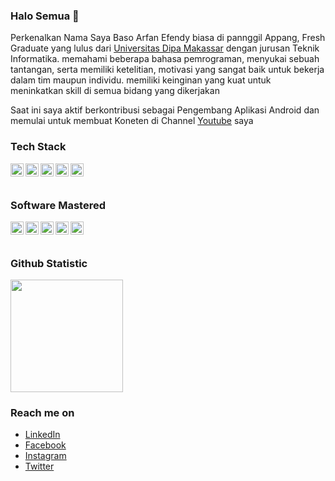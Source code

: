 ### Halo Semua 👋
   Perkenalkan Nama Saya Baso Arfan Efendy biasa di pannggil Appang, Fresh Graduate yang lulus dari <a href="https://undipa.ac.id/">Universitas Dipa Makassar</a> dengan jurusan Teknik Informatika. memahami beberapa bahasa pemrograman, menyukai sebuah tantangan, serta memiliki  ketelitian, motivasi yang sangat baik  untuk  bekerja dalam tim maupun individu. memiliki keinginan yang kuat untuk meninkatkan skill di semua bidang yang dikerjakan

   Saat ini saya aktif berkontribusi sebagai Pengembang Aplikasi Android dan memulai untuk membuat Koneten di Channel <a href="https://www.youtube.com/channel/UCfo6aa58rxDGz2eU2cZT1Lw">Youtube</a> saya 

### Tech Stack
  <a href="#"><img align="left" alt="JavaScript" title="JavaScript" width="21px" src="https://upload.wikimedia.org/wikipedia/commons/9/99/Unofficial_JavaScript_logo_2.svg" /></a>
  <a href="https://nodejs.org/"><img align="left" alt="NodeJS" title="NodeJS" width="21px" src="https://seeklogo.com/images/N/nodejs-logo-FBE122E377-seeklogo.com.png" /></a>
  <a href="https://reactjs.org/"><img align="left" alt="React" title="React" width="21px" src="https://cdn.worldvectorlogo.com/logos/react-2.svg" /></a>
  <a href="https://hapi.dev/"><img align="left" alt="Hapi" title="Hapi (NodeJS HTTP Framework)" width="21px" src="https://avatars.githubusercontent.com/u/3774533?s=200&v=4" /></a>
  <a href="https://nextjs.org/"><img align="left" alt="Next" title="Next (React SSR Framework)" width="21px" src="https://iconape.com/wp-content/files/gm/82643/svg/next-js.svg" /></a>
  <br>
  <br>
  
  ### Software Mastered
  <a href="#"><img align="left" alt="JavaScript" title="JavaScript" width="21px" src="https://user-images.githubusercontent.com/102719362/169446751-a48fa763-87d3-4035-93bf-3c7068e45cf8.jpg" /></a>
  <a href="https://nodejs.org/"><img align="left" alt="NodeJS" title="NodeJS" width="21px" src="https://user-images.githubusercontent.com/102719362/169446740-cb77c012-7e8d-495c-a638-fc548f62cd35.png" /></a>
  <a href="https://reactjs.org/"><img align="left" alt="React" title="React" width="21px" src="https://user-images.githubusercontent.com/102719362/169446748-9e29889c-fbe8-4f91-9d22-f011eb27d35b.png" /></a>
  <a href="https://hapi.dev/"><img align="left" alt="Hapi" title="Hapi (NodeJS HTTP Framework)" width="21px" src="https://avatars.githubusercontent.com/u/3774533?s=200&v=4" /></a>
  <a href="https://nextjs.org/"><img align="left" alt="Next" title="Next (React SSR Framework)" width="21px" src="https://iconape.com/wp-content/files/gm/82643/svg/next-js.svg" /></a>
  <br>
  <br>
### Github Statistic
<p align="left">
<a href="https://github.com/appank">
  <img height="180em" src="https://github-readme-stats-eight-theta.vercel.app/api?username=appank&show_icons=true&theme=algolia&include_all_commits=true&count_private=true"/>

</a>
</p>

### Reach me on
- <a href="https://www.linkedin.com/in/baso-arfan-efendy-2570111b3">LinkedIn</a>
- <a href="https://web.facebook.com/appank.dev">Facebook</a>
- <a href="https://www.instagram.com/baso_arfan_efendy">Instagram</a>
- <a href="https://twitter.com/EfendyBaso">Twitter</a>
